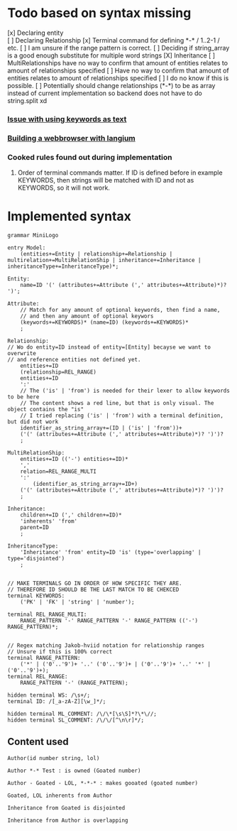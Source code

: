 
# Todo based on syntax missing
[x] Declaring entity    
[ ] Declaring Relationship
    [x] Terminal command for defining \*-\* / 1..2-1 / etc.
    [ ] I am unsure if the range pattern is correct. 
[ ] Deciding if string_array is a good enough substitute for multiple word strings
[X] Inheritance
[ ] MultiRelationships have no way to confirm that amount of entities relates to amount of relationships specified
    [ ] Have no way to confirm that amount of entities relates to amount of relationships specified
        [ ] I do no know if this is possible. 
    [ ] Potentially should change relationships (\*-\*) to be as array instead of current implementation so backend does not have to do string.split xd
 
### [Issue with using keywords as text](https://langium.org/docs/recipes/keywords-as-identifiers/)
### [Building a webbrowser with langium ](https://langium.org/docs/learn/minilogo/generation_in_the_web/)


### Cooked rules found out during implementation
1. Order of terminal commands matter. If ID is defined before in example KEYWORDS, then strings will be matched with ID and not as KEYWORDS, so it will not work.


# Implemented syntax
```langium
grammar MiniLogo

entry Model:
    (entities+=Entity | relationship+=Relationship | multirelation+=MultiRelationShip | inheritance+=Inheritance | inheritanceType+=InheritanceType)*;

Entity:
    name=ID '(' (attributes+=Attribute (',' attributes+=Attribute)*)? ')';

Attribute:
    // Match for any amount of optional keywords, then find a name, 
    // and then any amount of optional keywors
    (keywords+=KEYWORDS)* (name=ID) (keywords+=KEYWORDS)*
    ;

Relationship:
// Wo do entity=ID instead of entity=[Entity] becayse we want to overwrite
// and reference entities not defined yet.
    entities+=ID                
    (relationship=REL_RANGE)   
    entities+=ID 
    ':' 
    // The ('is' | 'from') is needed for their lexer to allow keywords to be here
    // The content shows a red line, but that is only visual. The object contains the "is"
    // I tried replacing ('is' | 'from') with a terminal definition, but did not work
    identifier_as_string_array+=(ID | ('is' | 'from'))+  
    ('(' (attributes+=Attribute (',' attributes+=Attribute)*)? ')')?
    ;

MultiRelationShip:
    entities+=ID (('-') entities+=ID)*
    ','
    relation=REL_RANGE_MULTI
    ':'
        (identifier_as_string_array+=ID+) 
    ('(' (attributes+=Attribute (',' attributes+=Attribute)*)? ')')?
    ;

Inheritance: 
    children+=ID (',' children+=ID)*
    'inherents' 'from'
    parent=ID
    ;

InheritanceType:
    'Inheritance' 'from' entity=ID 'is' (type='overlapping' | type='disjointed')
    ;


// MAKE TERMINALS GO IN ORDER OF HOW SPECIFIC THEY ARE. 
// THEREFORE ID SHOULD BE THE LAST MATCH TO BE CHEKCED
terminal KEYWORDS:
    ('PK' | 'FK' | 'string' | 'number');

terminal REL_RANGE_MULTI:
    RANGE_PATTERN '-' RANGE_PATTERN '-' RANGE_PATTERN (('-') RANGE_PATTERN)*;


// Regex matching Jakob-hviid notation for relationship ranges
// Unsure if this is 100% correct
terminal RANGE_PATTERN: 
    ('*' | ('0'..'9')+ '..' ('0'..'9')+ | ('0'..'9')+ '..' '*' | ('0'..'9')+);
terminal REL_RANGE:
    RANGE_PATTERN '-' (RANGE_PATTERN);

hidden terminal WS: /\s+/;
terminal ID: /[_a-zA-Z][\w_]*/;

hidden terminal ML_COMMENT: /\/\*[\s\S]*?\*\//;
hidden terminal SL_COMMENT: /\/\/[^\n\r]*/;
```

## Content used
```
Author(id number string, lol)

Author *-* Test : is owned (Goated number)

Author - Goated - LOL, *-*-* : makes gooated (goated number)

Goated, LOL inherents from Author

Inheritance from Goated is disjointed

Inheritance from Author is overlapping 
```
